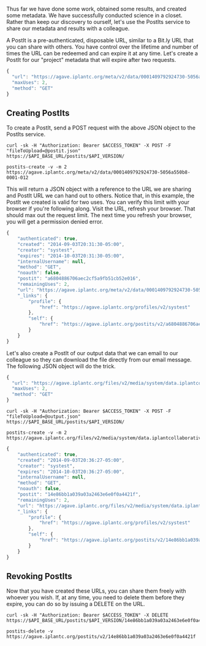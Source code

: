 Thus far we have done some work, obtained some results, and created some metadata. We have successfully conducted science in a closet. Rather than keep our discovery to ourself, let's use the PostIts service to share our metadata and results with a colleague.

A PostIt is a pre-authenticated, disposable URL, similar to a Bit.ly URL that you can share with others. You have control over the lifetime and number of times the URL can be redeemed and can expire it at any time. Let's create a PostIt for our "project" metadata that will expire after two requests.

```javascript
{
  "url": "https://agave.iplantc.org/meta/v2/data/0001409792924730-5056a550b8-0001-012",
  "maxUses": 2,
  "method": "GET"
}
```

## Creating PostIts  

To create a PostIt, send a POST request with the above JSON object to the PostIts service.

```shell
curl -sk -H "Authorization: Bearer $ACCESS_TOKEN" -X POST -F "fileToUpload=@postit.json" https://$API_BASE_URL/postits/$API_VERSION/
```


```cli
postits-create -v -m 2 https://agave.iplantc.org/meta/v2/data/0001409792924730-5056a550b8-0001-012
```


This will return a JSON object with a reference to the URL we are sharing and PostIt URL we can hand out to others. Notice that, in this example, the PostIt we created is valid for two uses. You can verify this limit with your browser if you're following along. Visit the URL, refresh your browser. That should max out the request limit. The next time you refresh your browser, you will get a permission denied error.

```javascript
{
    "authenticated": true,
    "created": "2014-09-03T20:31:30-05:00",
    "creator": "systest",
    "expires": "2014-10-03T20:31:30-05:00",
    "internalUsername": null,
    "method": "GET",
    "noauth": false,
    "postit": "a6804886706aec2cf5a9fb51cb52e016",
    "remainingUses": 2,
    "url": "https://agave.iplantc.org/meta/v2/data/0001409792924730-5056a550b8-0001-012",
    "_links": {
        "profile": {
            "href": "https://agave.iplantc.org/profiles/v2/systest"
        },
        "self": {
            "href": "https://agave.iplantc.org/postits/v2/a6804886706aec2cf5a9fb51cb52e016"
        }
    }
}
```

Let's also create a PostIt of our output data that we can email to our colleague so they can download the file directly from our email message. The following JSON object will do the trick.

```javascript
{
  "url": "https://agave.iplantc.org/files/v2/media/system/data.iplantcollaborative.org/systest/picksumipsum.txt",
  "maxUses": 2,
  "method": "GET"
}
```

```shell
curl -sk -H "Authorization: Bearer $ACCESS_TOKEN" -X POST -F "fileToUpload=@output.json" https://$API_BASE_URL/postits/$API_VERSION/
```


```cli
postits-create -v -m 2 https://agave.iplantc.org/files/v2/media/system/data.iplantcollaborative.org/systest/picksumipsum.txt
```


```javascript
{
    "authenticated": true,
    "created": "2014-09-03T20:36:27-05:00",
    "creator": "systest",
    "expires": "2014-10-03T20:36:27-05:00",
    "internalUsername": null,
    "method": "GET",
    "noauth": false,
    "postit": "14e86bb1a039a03a2463e6e0f0a4421f",
    "remainingUses": 2,
    "url": "https://agave.iplantc.org/files/v2/media/system/data.iplantcollaborative.org/systest/picksumipsum.txt",
    "_links": {
        "profile": {
            "href": "https://agave.iplantc.org/profiles/v2/systest"
        },
        "self": {
            "href": "https://agave.iplantc.org/postits/v2/14e86bb1a039a03a2463e6e0f0a4421f"
        }
    }
}
```

## Revoking PostIts  

Now that you have created these URLs, you can share them freely with whoever you wish. If, at any time, you need to delete them before they expire, you can do so by issuing a DELETE on the URL.

```shell
curl -sk -H "Authorization: Bearer $ACCESS_TOKEN" -X DELETE https://$API_BASE_URL/postits/$API_VERSION/14e86bb1a039a03a2463e6e0f0a4421f
```


```cli
postits-delete -v https://agave.iplantc.org/postits/v2/14e86bb1a039a03a2463e6e0f0a4421f
```
